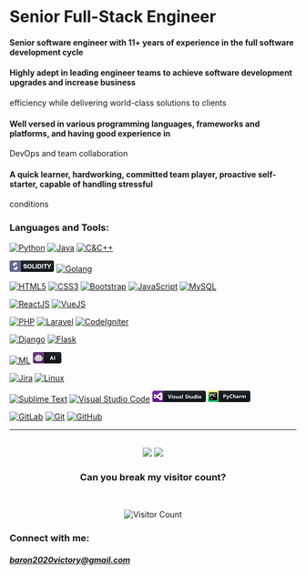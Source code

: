# Senior Full-Stack Engineer

#### Senior software engineer with 11+ years of experience in the full software development cycle

#### Highly adept in leading engineer teams to achieve software development upgrades and increase business
efficiency while delivering world-class solutions to clients

#### Well versed in various programming languages, frameworks and platforms, and having good experience in
DevOps and team collaboration

#### A quick learner, hardworking, committed team player, proactive self-starter, capable of handling stressful
conditions

### Languages and Tools:
[![Python](https://img.shields.io/badge/-Python-black?style=flat&logo=python&link=https://github.com/baron102/)](https://github.com/baron102/)
[![Java](https://img.shields.io/badge/Java-orange?style=flat&logo=java&logoColor=white&link=https://github.com/baron102/)](https://github.com/baron102/)
[![C&C++](https://img.shields.io/badge/-C%20&%20C++-659ad2?style=flat&logo=c%2B%2B&logoColor=ffffff&link=https://github.com/baron102/)](https://github.com/baron102/)

[![Solidity](https://github.com/baron102/baron102/blob/main/solidity.png)](https://github.com/baron102/)
[![Golang](https://img.shields.io/badge/-Golang-5127B6?style=flat&logo=golang&link=https://github.com/baron102/)](https://github.com/baron102/) 


[![HTML5](https://img.shields.io/badge/-HTML5-E34F26?style=flat&logo=html5&logoColor=white&link=https://github.com/baron102/)](https://github.com/baron102/) 
[![CSS3](https://img.shields.io/badge/-CSS3-1572B6?style=flat&logo=css3&link=https://github.com/baron102/)](https://github.com/baron102/) 
[![Bootstrap](https://img.shields.io/badge/-Bootstrap-563D7C?style=flat&logo=bootstrap&link=https://github.com/baron102/)](https://github.com/baron102/)
[![JavaScript](https://img.shields.io/badge/-JavaScript-black?style=flat&logo=javascript&link=https://github.com/baron102/)](https://github.com/baron102/)
[![MySQL](https://img.shields.io/badge/-MySQL-black?style=flat&logo=mysql&link=https://github.com/baron102/)](https://github.com/baron102/)

[![ReactJS](https://img.shields.io/badge/-ReactJS-61DAFB?style=flat&logo=react&logoColor=white&link=https://github.com/baron102/)](https://github.com/baron102/) 
[![VueJS](https://img.shields.io/badge/-VueJS-green?style=flat&logo=vue.js&logoColor=white&link=https://github.com/baron102/)](https://github.com/baron102/) 

[![PHP](https://img.shields.io/badge/-PHP-black?style=flat&logo=php&link=https://github.com/baron102/)](https://github.com/baron102/)
[![Laravel](https://img.shields.io/badge/-Laravel-black?style=flat&logo=Laravel&link=https://github.com/baron102/)](https://github.com/baron102/)
[![CodeIgniter](https://img.shields.io/badge/-CodeIgniter-black?style=flat&logo=CodeIgniter&link=https://github.com/baron102/)](https://github.com/baron102/)

[![Django](https://img.shields.io/badge/-django-black?style=flat&logo=django)](https://github.com/baron102/)
[![Flask](https://img.shields.io/badge/-Flask-gray?style=flat&logo=flask)](https://github.com/baron102/)

[![ML](https://img.shields.io/badge/-Machine%20Learning-102230?style=flat)](https://github.com/baron102/)
[![AI](https://github.com/SvenCelin/SvenCelin/blob/master/Badges/ai.png)](https://github.com/baron102/)

[![Jira](https://img.shields.io/badge/-Jira-222222?style=flat&logo=jira-software&logoColor=white&logoColor=0052CC)](https://github.com/baron102/)
[![Linux](https://img.shields.io/badge/-Linux-222222?style=flat&logo=linux&logoColor=FCC624)](https://github.com/baron102/)

[![Sublime Text](http://img.shields.io/badge/-Sublime%20Text-3C4858?style=flat&logo=sublime-text)](https://github.com/baron102/)
[![Visual Studio Code](https://img.shields.io/badge/-VSCode-444444?style=flat&logo=visual-studio-code&logoColor=007ACC)](https://github.com/baron102/)
[![Visual Studio](https://github.com/SvenCelin/SvenCelin/blob/master/Badges/visualstudio.png)](https://github.com/baron102/)
[![PyCharm](https://github.com/SvenCelin/SvenCelin/blob/master/Badges/pycharm.png)](https://github.com/baron102/)

[![GitLab](https://img.shields.io/badge/-GitLab-FCA121?style=flat&logo=gitlab&link=https://github.com/baron102/)](https://github.com/baron102/)
[![Git](https://img.shields.io/badge/-Git-black?style=flat&logo=git&link=https://github.com/baron102/)](https://github.com/baron102/) 
[![GitHub](https://img.shields.io/badge/-GitHub-181717?style=flat&logo=github&link=https://github.com/baron102/)](https://github.com/baron102/)
<br />

---

<div align="center">

<br/>
<img height="150px" src="https://github-readme-stats.vercel.app/api/top-langs/?username=baron102&layout=compact&theme=dracula&private=true">
<img height="150px" src="https://github-readme-stats.vercel.app/api?username=baron102&show_icons=true&theme=dracula&count_private=true&private=true">
<br/>

### Can you break my visitor count?

<br />

![Visitor Count](https://profile-counter.glitch.me/Shing-Ho/count.svg)

</div>

### Connect with me:
##### baron2020victory@gmail.com

[github]: https://github.com/baron102/
[Email]: baron2020victory@gmail.com

<!---
baron102/baron102 is a ✨ special ✨ repository because its `README.md` (this file) appears on your GitHub profile.
You can click the Preview link to take a look at your changes.
--->
